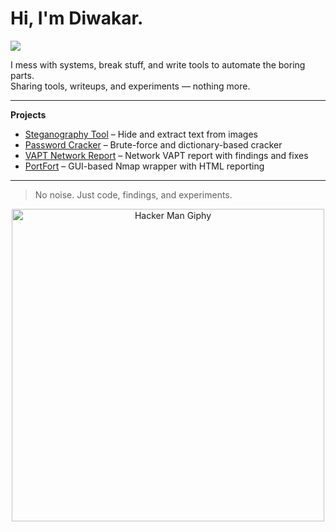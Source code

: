 # Hi, I'm Diwakar.

<a href="https://www.linkedin.com/in/diwakar-t-5263b0275/">
  <img src="https://img.shields.io/badge/-LinkedIn-0072b1?&style=flat-square&logo=linkedin&logoColor=white" />
</a>

I mess with systems, break stuff, and write tools to automate the boring parts.  
Sharing tools, writeups, and experiments — nothing more.

---

**Projects**

- [Steganography Tool](https://github.com/Diwakarty/steganography-tool) – Hide and extract text from images  
- [Password Cracker](https://github.com/Diwakarty/Password-Cracker) – Brute-force and dictionary-based cracker  
- [VAPT Network Report](https://github.com/Diwakarty/VAPT-Network-Report) – Network VAPT report with findings and fixes  
- [PortFort](https://github.com/Diwakarty/PortFort) – GUI-based Nmap wrapper with HTML reporting

---

> No noise. Just code, findings, and experiments.

<p align="center">
  <img src="https://media1.giphy.com/media/v1.Y2lkPTc5MGI3NjExZG90ajY5cGFva3k2M3Rjd3NkZm5iYnZyazhxcDVpOG9qeDZha2Z4aSZlcD12MV9pbnRlcm5hbF9naWZfYnlfaWQmY3Q9Zw/YQitE4YNQNahy/giphy.gif" alt="Hacker Man Giphy" width="500" />
</p>
